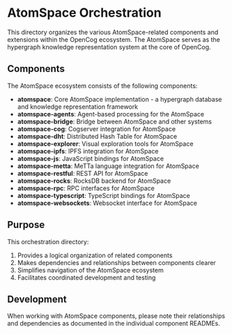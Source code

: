 # AtomSpace Orchestration

This directory organizes the various AtomSpace-related components and extensions within the OpenCog ecosystem. The AtomSpace serves as the hypergraph knowledge representation system at the core of OpenCog.

## Components

The AtomSpace ecosystem consists of the following components:

- **atomspace**: Core AtomSpace implementation - a hypergraph database and knowledge representation framework
- **atomspace-agents**: Agent-based processing for the AtomSpace
- **atomspace-bridge**: Bridge between AtomSpace and other systems
- **atomspace-cog**: Cogserver integration for AtomSpace
- **atomspace-dht**: Distributed Hash Table for AtomSpace
- **atomspace-explorer**: Visual exploration tools for AtomSpace
- **atomspace-ipfs**: IPFS integration for AtomSpace
- **atomspace-js**: JavaScript bindings for AtomSpace
- **atomspace-metta**: MeTTa language integration for AtomSpace
- **atomspace-restful**: REST API for AtomSpace
- **atomspace-rocks**: RocksDB backend for AtomSpace
- **atomspace-rpc**: RPC interfaces for AtomSpace
- **atomspace-typescript**: TypeScript bindings for AtomSpace
- **atomspace-websockets**: Websocket interface for AtomSpace

## Purpose

This orchestration directory:
1. Provides a logical organization of related components
2. Makes dependencies and relationships between components clearer
3. Simplifies navigation of the AtomSpace ecosystem
4. Facilitates coordinated development and testing

## Development

When working with AtomSpace components, please note their relationships and dependencies as documented in the individual component READMEs.